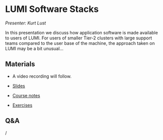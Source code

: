 # LUMI Software Stacks

*Presenter: Kurt Lust*

In this presentation we discuss how application software is made available to
users of LUMI. For users of smaller Tier-2 clusters with large support teams compared
to the user base of the machine, the approach taken on LUMI may be a bit unusual...


## Materials

<!--
Materials will be made available after the lecture
-->

<!--
<video src="https://462000265.lumidata.eu/2day-20251020/recordings/105-SoftwareStacks.mp4" controls="controls"></video>
-->

-   A video recording will follow.

-   [Slides](https://462000265.lumidata.eu/2day-20251020/files/LUMI-2day-20251020-105-SoftwareStacks.pdf)

-   [Course notes](105-SoftwareStacks.md)

-   [Exercises](E105-SoftwareStacks.md)

<!--
Archived materials on LUMI:

-   Slides: `/appl/local/training/2day-20251020/files/LUMI-2day-20251020-105-SoftwareStacks.pdf`

-   Recording: `/appl/local/training/2day-20251020/recordings/105-SoftwareStacks.mp4`
-->


## Q&A

/
